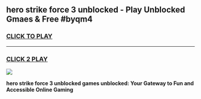 
## hero strike force 3 unblocked - Play Unblocked Gmaes & Free #byqm4
<h3>
<a href="https://news.freeplayer.one?title=hero_strike_force_3_unblocked&ref=24F">CLICK TO PLAY</a></h3>
<hr>

<h3>
<a href="https://news.freeplayer.one?title=hero_strike_force_3_unblocked&ref=24F">CLICK 2 PLAY</a>
  
</h3>

<a href="https://news.freeplayer.one?title=hero_strike_force_3_unblocked&ref=24F/"><img src="https://clearcache.store/games.png"></a>


**hero strike force 3 unblocked games unblocked: Your Gateway to Fun and Accessible Online Gaming**
